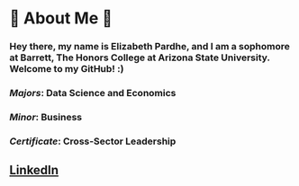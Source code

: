 # 🌻 About Me 🌻

### Hey there, my name is Elizabeth Pardhe, and I am a sophomore at Barrett, The Honors College at Arizona State University. Welcome to my GitHub! :)

### *Majors*: Data Science and Economics 
### *Minor*: Business
### *Certificate*: Cross-Sector Leadership 

## [LinkedIn](https://www.linkedin.com/in/elizabeth-pardhe)


<!--
**Elizabeth-Pardhe/Elizabeth-Pardhe** is a ✨ _special_ ✨ repository because its `README.md` (this file) appears on your GitHub profile.

Here are some ideas to get you started:

- 🔭 I’m currently working on ...
- 🌱 I’m currently learning ...
- 👯 I’m looking to collaborate on ...
- 🤔 I’m looking for help with ...
- 💬 Ask me about ...
- 📫 How to reach me: ...
- 😄 Pronouns: ...
- ⚡ Fun fact: ...
-->
